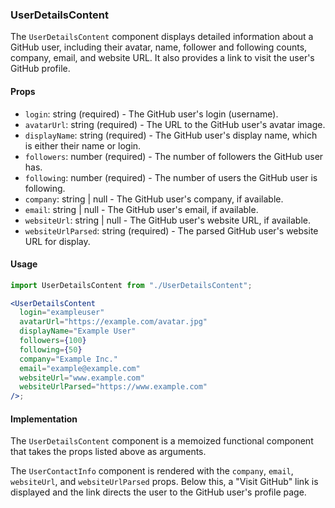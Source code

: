 ### UserDetailsContent

The `UserDetailsContent` component displays detailed information about a GitHub user, including their avatar, name, follower and following counts, company, email, and website URL. It also provides a link to visit the user's GitHub profile.

#### Props

- `login`: string (required) - The GitHub user's login (username).
- `avatarUrl`: string (required) - The URL to the GitHub user's avatar image.
- `displayName`: string (required) - The GitHub user's display name, which is either their name or login.
- `followers`: number (required) - The number of followers the GitHub user has.
- `following`: number (required) - The number of users the GitHub user is following.
- `company`: string | null - The GitHub user's company, if available.
- `email`: string | null - The GitHub user's email, if available.
- `websiteUrl`: string | null - The GitHub user's website URL, if available.
- `websiteUrlParsed`: string (required) - The parsed GitHub user's website URL for display.

#### Usage

```jsx
import UserDetailsContent from "./UserDetailsContent";

<UserDetailsContent
  login="exampleuser"
  avatarUrl="https://example.com/avatar.jpg"
  displayName="Example User"
  followers={100}
  following={50}
  company="Example Inc."
  email="example@example.com"
  websiteUrl="www.example.com"
  websiteUrlParsed="https://www.example.com"
/>;
```

#### Implementation

The `UserDetailsContent` component is a memoized functional component that takes the props listed above as arguments.

The `UserContactInfo` component is rendered with the `company`, `email`, `websiteUrl`, and `websiteUrlParsed` props. Below this, a "Visit GitHub" link is displayed and the link directs the user to the GitHub user's profile page.

